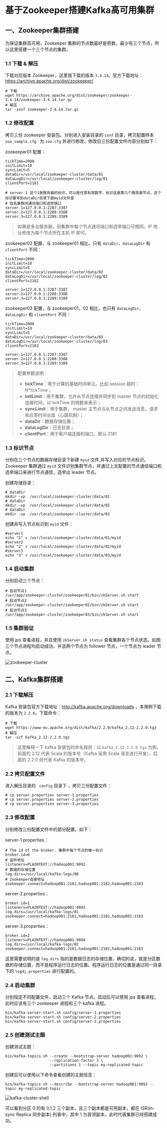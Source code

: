 # 基于Zookeeper搭建Kafka高可用集群


## 一、Zookeeper集群搭建

为保证集群高可用，Zookeeper 集群的节点数最好是奇数，最少有三个节点，所以这里搭建一个三个节点的集群。

### 1.1 下载 & 解压

下载对应版本 Zookeeper，这里我下载的版本 `3.4.14`。官方下载地址：https://archive.apache.org/dist/zookeeper/

```shell
# 下载
wget https://archive.apache.org/dist/zookeeper/zookeeper-3.4.14/zookeeper-3.4.14.tar.gz
# 解压
tar -zxvf zookeeper-3.4.14.tar.gz
```

### 1.2 修改配置

拷贝三份 zookeeper 安装包。分别进入安装目录的 `conf` 目录，拷贝配置样本 `zoo_sample.cfg ` 为 `zoo.cfg` 并进行修改，修改后三份配置文件内容分别如下：

zookeeper01 配置：

```shell
tickTime=2000
initLimit=10
syncLimit=5
dataDir=/usr/local/zookeeper-cluster/data/01
dataLogDir=/usr/local/zookeeper-cluster/log/01
clientPort=2181

# server.1 这个1是服务器的标识，可以是任意有效数字，标识这是第几个服务器节点，这个标识要写到dataDir目录下面myid文件里
# 指名集群间通讯端口和选举端口
server.1=127.0.0.1:2287:3387
server.2=127.0.0.1:2288:3388
server.3=127.0.0.1:2289:3389
```

> 如果是多台服务器，则集群中每个节点通讯端口和选举端口可相同，IP 地址修改为每个节点所在主机 IP 即可。

zookeeper02 配置，与 zookeeper01 相比，只有 `dataDir`、`dataLogDir` 和 `clientPort` 不同：

```shell
tickTime=2000
initLimit=10
syncLimit=5
dataDir=/usr/local/zookeeper-cluster/data/02
dataLogDir=/usr/local/zookeeper-cluster/log/02
clientPort=2182

server.1=127.0.0.1:2287:3387
server.2=127.0.0.1:2288:3388
server.3=127.0.0.1:2289:3389
```

zookeeper03 配置，与 zookeeper01，02 相比，也只有 `dataLogDir`、`dataLogDir` 和 `clientPort` 不同：

```shell
tickTime=2000
initLimit=10
syncLimit=5
dataDir=/usr/local/zookeeper-cluster/data/03
dataLogDir=/usr/local/zookeeper-cluster/log/03
clientPort=2183

server.1=127.0.0.1:2287:3387
server.2=127.0.0.1:2288:3388
server.3=127.0.0.1:2289:3389
```

> 配置参数说明：
>
> - **tickTime**：用于计算的基础时间单元。比如 session 超时：N*tickTime；
> - **initLimit**：用于集群，允许从节点连接并同步到 master 节点的初始化连接时间，以 tickTime 的倍数来表示；
> - **syncLimit**：用于集群， master 主节点与从节点之间发送消息，请求和应答时间长度（心跳机制）；
> - **dataDir**：数据存储位置；
> - **dataLogDir**：日志目录；
> - **clientPort**：用于客户端连接的端口，默认 2181



### 1.3 标识节点

分别在三个节点的数据存储目录下新建 `myid` 文件,并写入对应的节点标识。Zookeeper 集群通过 `myid` 文件识别集群节点，并通过上文配置的节点通信端口和选举端口来进行节点通信，选举出 leader 节点。

创建存储目录：

```shell
# dataDir
mkdir -vp  /usr/local/zookeeper-cluster/data/01
# dataDir
mkdir -vp  /usr/local/zookeeper-cluster/data/02
# dataDir
mkdir -vp  /usr/local/zookeeper-cluster/data/03
```

创建并写入节点标识到 `myid` 文件：

```shell
#server1
echo "1" > /usr/local/zookeeper-cluster/data/01/myid
#server2
echo "2" > /usr/local/zookeeper-cluster/data/02/myid
#server3
echo "3" > /usr/local/zookeeper-cluster/data/03/myid
```

### 1.4 启动集群

分别启动三个节点：

```shell
# 启动节点1
/usr/app/zookeeper-cluster/zookeeper01/bin/zkServer.sh start
# 启动节点2
/usr/app/zookeeper-cluster/zookeeper02/bin/zkServer.sh start
# 启动节点3
/usr/app/zookeeper-cluster/zookeeper03/bin/zkServer.sh start
```

### 1.5 集群验证

使用 jps 查看进程，并且使用 `zkServer.sh status` 查看集群各个节点状态。如图三个节点进程均启动成功，并且两个节点为 follower 节点，一个节点为 leader 节点。

<!-- <div align="center"> <img  src="https://gitee.com/heibaiying/BigData-Notes/raw/master/pictures/zookeeper-cluster.png"/> </div> -->
![zookeeper-cluster](/pictures/zookeeper-cluster.png)



## 二、Kafka集群搭建

### 2.1 下载解压

Kafka 安装包官方下载地址：http://kafka.apache.org/downloads ，本用例下载的版本为 `2.2.0`，下载命令：

```shell
# 下载
wget https://www-eu.apache.org/dist/kafka/2.2.0/kafka_2.12-2.2.0.tgz
# 解压
tar -xzf kafka_2.12-2.2.0.tgz
```

>这里解释一下 kafka 安装包的命名规则：以 `kafka_2.12-2.2.0.tgz` 为例，前面的 2.12 代表 Scala 的版本号（Kafka 采用 Scala 语言进行开发），后面的 2.2.0 则代表 Kafka 的版本号。

### 2.2 拷贝配置文件

进入解压目录的 ` config` 目录下 ，拷贝三份配置文件：

```shell
# cp server.properties server-1.properties
# cp server.properties server-2.properties
# cp server.properties server-3.properties
```

### 2.3 修改配置

分别修改三份配置文件中的部分配置，如下：

server-1.properties：

```properties
# The id of the broker. 集群中每个节点的唯一标识
broker.id=0
# 监听地址
listeners=PLAINTEXT://hadoop001:9092
# 数据的存储位置
log.dirs=/usr/local/kafka-logs/00
# Zookeeper连接地址
zookeeper.connect=hadoop001:2181,hadoop001:2182,hadoop001:2183
```

server-2.properties：

```properties
broker.id=1
listeners=PLAINTEXT://hadoop001:9093
log.dirs=/usr/local/kafka-logs/01
zookeeper.connect=hadoop001:2181,hadoop001:2182,hadoop001:2183
```

server-3.properties：

```properties
broker.id=2
listeners=PLAINTEXT://hadoop001:9094
log.dirs=/usr/local/kafka-logs/02
zookeeper.connect=hadoop001:2181,hadoop001:2182,hadoop001:2183
```

这里需要说明的是 `log.dirs` 指的是数据日志的存储位置，确切的说，就是分区数据的存储位置，而不是程序运行日志的位置。程序运行日志的位置是通过同一目录下的 `log4j.properties` 进行配置的。

### 2.4 启动集群

分别指定不同配置文件，启动三个 Kafka 节点。启动后可以使用 jps 查看进程，此时应该有三个 zookeeper 进程和三个 kafka 进程。

```shell
bin/kafka-server-start.sh config/server-1.properties
bin/kafka-server-start.sh config/server-2.properties
bin/kafka-server-start.sh config/server-3.properties
```

### 2.5 创建测试主题

创建测试主题：

```shell
bin/kafka-topics.sh --create --bootstrap-server hadoop001:9092 \
					--replication-factor 3 \
					--partitions 1 --topic my-replicated-topic
```

创建后可以使用以下命令查看创建的主题信息：

```shell
bin/kafka-topics.sh --describe --bootstrap-server hadoop001:9092 --topic my-replicated-topic
```

<!-- <div align="center"> <img src="https://gitee.com/heibaiying/BigData-Notes/raw/master/pictures/kafka-cluster-shell.png"/> </div> -->
![kafka-cluster-shell](/pictures/kafka-cluster-shell.png)



可以看到分区 0 的有 0,1,2 三个副本，且三个副本都是可用副本，都在 ISR(in-sync Replica 同步副本) 列表中，其中 1 为首领副本，此时代表集群已经搭建成功。


